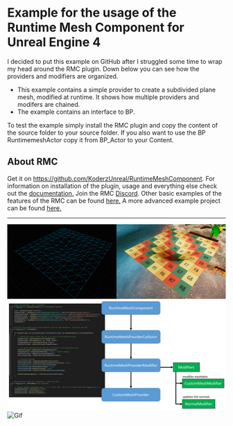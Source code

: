 
Example for the usage of the Runtime Mesh Component for Unreal Engine 4
===================================
I decided to put this example on GitHub after I struggled some time to wrap my head around the RMC plugin. Down below you can see how the providers and modifiers are organized.
* This example contains a simple provider to create a subdivided plane mesh, modified at runtime. It shows how multiple providers and modifers are chained.
* The example contains an interface to BP.

To test the example simply install the RMC plugin and copy the content of the source folder to your source folder. If you also want to use the BP RuntimemeshActor copy it from BP_Actor to your Content.


About RMC
----------
Get it on https://github.com/KoderzUnreal/RuntimeMeshComponent.
For information on installation of the plugin, usage and everything else check out the [documentation.](https://runtimemesh.koderz.io/)
Join the RMC [Discord](https://discord.gg/KGvBBTv). 
Other basic examples of the features of the RMC can be found [here.](https://github.com/TriAxis-Games/RuntimeMeshComponent-Examples)
A more advanced example project can be found [here.](https://github.com/Moddingear/Hexagons)

----------
![SCREENSHOT](screenshot.jpg)
![SCREENSHOT](structure.jpg)
![Gif](ExampleUsage.gif)